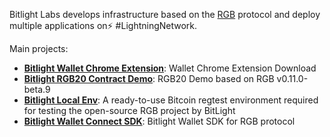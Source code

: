 Bitlight Labs develops infrastructure based on the [RGB](https://rgb.tech/) protocol and deploy multiple applications on⚡️ #LightningNetwork. 

Main projects:
- **[Bitlight Wallet Chrome Extension]**: Wallet Chrome Extension Download
- **[Bitlight RGB20 Contract Demo]**: RGB20 Demo based on RGB v0.11.0-beta.9
- **[Bitlight Local Env]**: A ready-to-use Bitcoin regtest environment required for testing the open-source RGB project by BitLight
- **[Bitlight Wallet Connect SDK]**: Bitlight Wallet SDK for RGB protocol

[Bitlight Wallet Chrome Extension]: https://github.com/bitlightlabs/bitlight-wallet-chrome-extension
[Bitlight RGB20 Contract Demo]: https://github.com/bitlightlabs/bitlight-rgb20-contract
[Bitlight Local Env]: https://github.com/bitlightlabs/bitlight-local-env-public
[Bitlight Wallet Connect SDK]: https://github.com/bitlightlabs/bitlight-wallet-sdk
